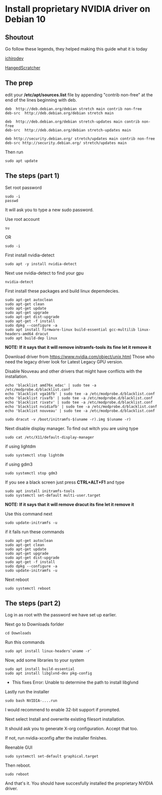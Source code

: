 # Install proprietary NVIDIA driver on Debian 10
## Shoutout
Go follow these legends, they helped making this guide what it is today

[ichirodev](https://github.com/ichirodev)

[HangedScratcher](https://github.com/HangedScratcher)

## The prep
edit your **/etc/apt/sources.list** file by appending "contrib non-free" at the end of the lines beginning with deb.
```
deb  http://deb.debian.org/debian stretch main contrib non-free
deb-src  http://deb.debian.org/debian stretch main

deb  http://deb.debian.org/debian stretch-updates main contrib non-free
deb-src  http://deb.debian.org/debian stretch-updates main

deb http://security.debian.org/ stretch/updates main contrib non-free
deb-src http://security.debian.org/ stretch/updates main
```
Then run 
```
sudo apt update
```
## The steps (part 1)
Set root password
```
sudo -i
passwd
```
It will ask you to type a new sudo password.

Use root account
```
su
```
OR
```
sudo -i
```
First install nvidia-detect
```
sudo apt -y install nvidia-detect
```
Next use nvidia-detect to find your gpu
```
nvidia-detect
```
First install these packages and build linux depemdecies.
```
sudo apt-get autoclean
sudo apt-get clean
sudo apt-get update 
sudo apt-get upgrade
sudo apt-get dist-upgrade
sudo apt-get -f install
sudo dpkg --configure -a
sudo apt install firmware-linux build-essential gcc-multilib linux-headers-amd64 dracut
sudo apt build-dep linux
```

**NOTE: If it says that it will remove initramfs-tools its fine let it remove it**

Download driver from https://www.nvidia.com/object/unix.html
Those who need the legacy driver look for Latest Legacy GPU version.

Disable Nouveau and other drivers that might have conflicts with the installation.
```
echo 'blacklist amd76x_edac' | sudo tee -a /etc/modprobe.d/blacklist.conf
echo 'blacklist vga16fb' | sudo tee -a /etc/modprobe.d/blacklist.conf
echo 'blacklist rivafb' | sudo tee -a /etc/modprobe.d/blacklist.conf
echo 'blacklist rivatv' | sudo tee -a /etc/modprobe.d/blacklist.conf
echo 'blacklist nvidiafb' | sudo tee -a /etc/modprobe.d/blacklist.conf
echo 'blacklist nouveau' | sudo tee -a /etc/modprobe.d/blacklist.conf

sudo dracut -v /boot/initramfs-$(uname -r).img $(uname -r)
```
Next disable display manager. To find out witch you are using type
```
sudo cat /etc/X11/default-display-manager
```
if using lightdm
```
sudo systemctl stop lightdm
```
if using gdm3
```
sudo systemctl stop gdm3
```
If you see a black screen just press **CTRL+ALT+F1** and type
```
sudo apt install initramfs-tools
sudo systemctl set-default multi-user.target
```

**NOTE: If it says that it will remove dracut its fine let it remove it**

Use this command next
```
sudo update-initramfs -u
```
if it fails run these commands
```
sudo apt-get autoclean
sudo apt-get clean
sudo apt-get update 
sudo apt-get upgrade
sudo apt-get dist-upgrade
sudo apt-get -f install
sudo dpkg --configure -a
sudo update-initramfs -u
```
Next reboot
```
sudo systemctl reboot
```
## The steps (part 2)
Log in as root with the password we have set up earlier.

Next go to Downloads forlder
```
cd Downloads
```
Run this commands
```
sudo apt install linux-headers`uname -r` 
```
Now, add some libraries to your system 
```
sudo apt install build-essential
sudo apt install libglvnd-dev pkg-config
```
* This fixes Error: Unable to determine the path to install libglvnd

Lastly run the installer
```
sudo bash NVIDIA-....run
```
I would recommend to enable 32-bit support if prompted.

Next select Install and overwrite existing filesort installation.

It should ask you to generate X-org configuration. Accept that too.

If not, run nvidia-xconfig after the installer finishes.

Reenable GUI
```
sudo systemctl set-default graphical.target
``` 
Then reboot.
```
sudo reboot
```
And that's it. You should have succesfully installed the proprietary NVIDIA driver.
